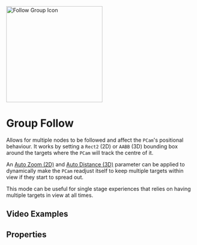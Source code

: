 <img alt="Follow Group Icon" class="page-header-icon" src="/assets/icons/follow-group.svg" height="256" width="256" />

# Group Follow

Allows for multiple nodes to be followed and affect the `PCam`'s positional behaviour. It works by setting a `Rect2` (2D) or `AABB` (3D) bounding box around the targets where the `PCam` will track the centre of it.

An [Auto Zoom (2D)](#auto-zoom-(2d)) and [Auto Distance (3D)](#auto-distance-(3d)) parameter can be applied to dynamically make the `PCam` readjust itself to keep multiple targets within view if they start to spread out.

This mode can be useful for single stage experiences that relies on having multiple targets in view at all times.

## Video Examples

<VideoTabs propertyName="follow-group-videos" video2d="../assets/videos/follow-group-2d.mp4" video3d="../assets/videos/follow-group-3d.mp4"/>

## Properties

<Property2D3D propertyName="Group Targets" propertyType2D="Array[Node2D]" propertyDefault2D="null" propertyType3D="Array[Node3D]" propertyDefault3D="null">

<template v-slot:propertyDescription>

Defines the nodes that the `PCam` should be following.

</template>
<template v-slot:setMethod2D>

`void` append_follow_group_node(`Node2D` target_node)

`void` append_follow_group_node_array(`Array[Node2D]` target_nodes)

`void` erase_follow_group_node(`Node2D` target_node)

</template>
<template v-slot:setMethod3D>

`void` append_follow_group_node(`Node3D` target_node)

`void` append_follow_group_node_array(`Array[Node3D]` target_nodes)

`void` erase_follow_group_node(`Node3D` target_node)

</template>

<template v-slot:setExample2D>

::: details Example
```gdscript
# Appends one node to the Follow Group
pcam.append_follow_group_node(player_node)
# Appends an array of nodes to the Follow Group
pcam.append_follow_group_node_array(node_array)
# Removes a node from the Follow Group
pcam.erase_follow_group_node(another_node)
```
:::

</template>
<template v-slot:setExample3D>

::: details Example
```gdscript
# Appends one node to the Follow Group
pcam.append_follow_group_node(player_node)
# Appends an array of nodes to the Follow Group
pcam.append_follow_group_node_array(node_array)
# Removes a node from the Follow Group
pcam.erase_follow_group_node(another_node)
```
:::

</template>

<template v-slot:getMethod2D>

`Array[Node2D]` get_follow_group_nodes()

</template>
<template v-slot:getMethod3D>

`Array[Node3D]` get_follow_group_nodes()

</template>

<template v-slot:getExample2D>

::: details Example
```gdscript
pcam.get_follow_group_nodes()
```
:::

</template>
<template v-slot:getExample3D>

::: details Example
```gdscript
pcam.get_follow_group_nodes()
```
:::

</template>

</Property2D3D>

<!--@include: ./parts/damping.md-->

<!--@include: ./parts/damping-value.md-->

<Property propertyName="Auto Zoom (2D)" propertyType="bool" propertyDefault="false">
<template v-slot:propertyDescription>

Enables the `PCam2D` to dynamically zoom in and out based on the targets' distances between each other.

Once enabled, the `PCam` will stay as zoomed in as possible, limited by the `Maximum Zoom` and start zooming out as the targets move further apart, limited by the `Minimum Zoom`.

Note: Enabling this property hides and disables the `Zoom` property as this effectively overrides that value.

<Property2D3DOnly :is2D="true" altProp="Auto Distance" altPropLink="./group#auto-distance-(3d)"/>

</template>
<template v-slot:setMethod>

`void` set_auto_zoom (`bool` should_auto_zoom)

</template>
<template v-slot:setExample>

::: details Example
```gdscript
pcam.set_auto_zoom(true)
```
:::

</template>

<template v-slot:getMethod>

`bool` get_auto_zoom()

</template>
<template v-slot:getExample>

::: details Example
```gdscript
pcam.get_auto_zoom()
```
:::

</template>
</Property>

<Property propertyName="Min Auto Zoom (2D)" propertyType="float" propertyDefault="1">
<template v-slot:propertyDescription>

Sets the minimum zoom amount, in other words how far away the `Camera2D` can be from scene.

This only works when `Auto Zoom` is enabled.

<Property2D3DOnly :is2D="true" altProp="Min Auto Distance" altPropLink="./group#min-auto-distance-(3d)"/>

</template>
<template v-slot:setMethod>

`void` set_min_auto_zoom (`float` min_zoom)

</template>
<template v-slot:setExample>

::: details Example
```gdscript
pcam.set_min_auto_zoom(0.42)
```
:::

</template>

<template v-slot:getMethod>

`float` get_min_auto_zoom()

</template>
<template v-slot:getExample>

::: details Example
```gdscript
pcam.get_min_auto_zoom()
```
:::

</template>
</Property>

<Property propertyName="Max Auto Zoom (2D)" propertyType="float" propertyDefault="5">
<template v-slot:propertyDescription>

Sets the maximum zoom amount, in other words how close the `Camera2D` can move towards the scene.

This only works when `Auto Zoom` is enabled.

<Property2D3DOnly :is2D="true" altProp="Max Auto Distance" altPropLink="./group#max-auto-distance-(3d)"/>

</template>
<template v-slot:setMethod>

`void` set_max_auto_zoom (`float` min_zoom)

</template>
<template v-slot:setExample>

::: details Example
```gdscript
pcam.set_max_auto_zoom(4)
```
:::

</template>

<template v-slot:getMethod>

`float` get_max_auto_zoom()

</template>
<template v-slot:getExample>

::: details Example
```gdscript
pcam.get_max_auto_zoom()
```
:::

</template>
</Property>

<Property propertyName="Zoom Margin (2D)" propertyType="Vector4" propertyDefault="Vector4(0,0,0,0)">
<template v-slot:propertyDescription>

Determines how close to the edges the targets are allowed to be. <br>
This is useful to avoid targets being cut off at the edges of the screen.

The `Vector4` parameter order goes: Left - Top - Right - Bottom.

<Property2D3DOnly :is2D="true" altProp="Auto Distance Divisor" altPropLink="./group#auto-distance-divisor-(3d)"/>

</template>
<template v-slot:setMethod>

`void` set_zoom_auto_margin (`Vector4` zoom_margin)

</template>
<template v-slot:setExample>

::: details Example
```gdscript
pcam.set_zoom_auto_margin(Vector4(10, 30, 10, 40))
```
:::

</template>

<template v-slot:getMethod>

`float` get_zoom_auto_margin()

</template>
<template v-slot:getExample>

::: details Example
```gdscript
pcam.get_zoom_auto_margin()
```
:::

</template>
</Property>

<!--@include: ./parts/follow-distance.md-->

<Property propertyName="Auto Distance (3D)" propertyType="bool" propertyDefault="false">
<template v-slot:propertyDescription>

Enables the `PCam` to automatically distance itself based on the targets' distances between each other.

It looks at the longest axis between the different targets and interpolates the distance length between the `Minimum Distance` and `Maximum Distance` properties below.

**Note:** Enabling this property hides and disables the `Distance` property as this effectively overrides that value.

<Property2D3DOnly :is2D="false" altProp="Auto Zoom" altPropLink="./group#auto-zoom-(2d)"/>


</template>
<template v-slot:setMethod>

`void` set_auto_follow_distance(`bool` should_auto_distance)

</template>
<template v-slot:setExample>

::: details Example
```gdscript
pcam.set_auto_follow_distance(true)
```
:::

</template>
<template v-slot:getMethod>

`bool` get_auto_follow_distance()

</template>
<template v-slot:getExample>

::: details Example
```gdscript
pcam.get_auto_follow_distance()
```
:::

</template>
</Property>

<Property propertyName="Min Auto Distance (3D)" propertyType="float" propertyDefault="1">
<template v-slot:propertyDescription>

Sets the minimum distance between the `Camera` and centre of `AABB`.

**Note:** This distance will only ever be reached when all the targets are in the exact same `Vector3` coordinate, which will very unlikely happen, so adjust the value here accordingly.

<Property2D3DOnly :is2D="false" altProp="Max Auto Zoom" altPropLink="./group#max-auto-zoom-(2d)"/>

</template>
<template v-slot:setMethod>

`void` set_min_auto_follow_distance(`float` min_distance)

</template>
<template v-slot:setExample>

::: details Example
```gdscript
pcam.set_min_auto_follow_distance(4.2)
```
:::

</template>
<template v-slot:getMethod>

`float` get_min_auto_follow_distance()

</template>
<template v-slot:getExample>

::: details Example
```gdscript
pcam.get_min_auto_follow_distance()
```
:::

</template>
</Property>

<Property propertyName="Max Auto Distance (3D)" propertyType="float" propertyDefault="5">
<template v-slot:propertyDescription>

Sets the maximum distance between the `Camera` and centre of `AABB`.

<Property2D3DOnly :is2D="false" altProp="Min Auto Zoom" altPropLink="./group#min-auto-zoom-(2d)"/>

</template>
<template v-slot:setMethod>

`void` set_max_auto_follow_distance(`float` max_distance)

</template>
<template v-slot:setExample>

::: details Example
```gdscript
pcam.set_max_auto_follow_distance(4.2)
```
:::

</template>
<template v-slot:getMethod>

`float` get_max_auto_follow_distance()

</template>
<template v-slot:getExample>

::: details Example
```gdscript
pcam.get_max_auto_follow_distance()
```
:::

</template>
</Property>

<Property propertyName="Auto Distance Divisor (3D)" propertyType="float" propertyDefault="10">
<template v-slot:propertyDescription>

Determines how fast the `Auto Distance` moves between the maximum and minimum distance. The higher the value, the sooner the maximum distance is reached.

This value should be based on the sizes of the `Minimum Distance` and `Maximum Distance`. <br>
E.g. if the value between the `Minimum Distance` and `Maximum Distance` is small, consider keeping the number low and vice versa.

</template>
<template v-slot:setMethod>

`void` set_auto_follow_distance_divisor(`float` distance_divisor)

</template>
<template v-slot:setExample>

::: details Example
```gdscript
pcam.set_auto_follow_distance_divisor(4.2)
```
:::

</template>
<template v-slot:getMethod>

`float` get_auto_follow_distance_divisor()

</template>
<template v-slot:getExample>

::: details Example
```gdscript
pcam.get_auto_follow_distance_divisor()
```
:::

</template>
</Property>
